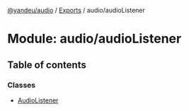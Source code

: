 [@yandeu/audio](../README.md) / [Exports](../modules.md) / audio/audioListener

# Module: audio/audioListener

## Table of contents

### Classes

- [AudioListener](../classes/audio_audiolistener.audiolistener.md)
